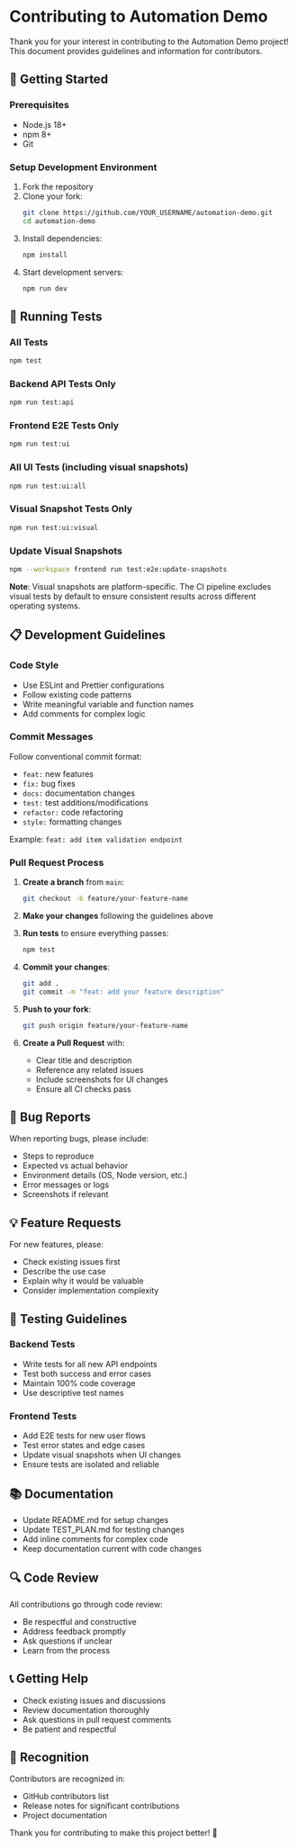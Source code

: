 # Contributing to Automation Demo

Thank you for your interest in contributing to the Automation Demo project! This document provides guidelines and information for contributors.

## 🚀 Getting Started

### Prerequisites
- Node.js 18+ 
- npm 8+
- Git

### Setup Development Environment
1. Fork the repository
2. Clone your fork:
   ```bash
   git clone https://github.com/YOUR_USERNAME/automation-demo.git
   cd automation-demo
   ```
3. Install dependencies:
   ```bash
   npm install
   ```
4. Start development servers:
   ```bash
   npm run dev
   ```

## 🧪 Running Tests

### All Tests
```bash
npm test
```

### Backend API Tests Only
```bash
npm run test:api
```

### Frontend E2E Tests Only
```bash
npm run test:ui
```

### All UI Tests (including visual snapshots)
```bash
npm run test:ui:all
```

### Visual Snapshot Tests Only
```bash
npm run test:ui:visual
```

### Update Visual Snapshots
```bash
npm --workspace frontend run test:e2e:update-snapshots
```

**Note**: Visual snapshots are platform-specific. The CI pipeline excludes visual tests by default to ensure consistent results across different operating systems.

## 📋 Development Guidelines

### Code Style
- Use ESLint and Prettier configurations
- Follow existing code patterns
- Write meaningful variable and function names
- Add comments for complex logic

### Commit Messages
Follow conventional commit format:
- `feat:` new features
- `fix:` bug fixes
- `docs:` documentation changes
- `test:` test additions/modifications
- `refactor:` code refactoring
- `style:` formatting changes

Example: `feat: add item validation endpoint`

### Pull Request Process

1. **Create a branch** from `main`:
   ```bash
   git checkout -b feature/your-feature-name
   ```

2. **Make your changes** following the guidelines above

3. **Run tests** to ensure everything passes:
   ```bash
   npm test
   ```

4. **Commit your changes**:
   ```bash
   git add .
   git commit -m "feat: add your feature description"
   ```

5. **Push to your fork**:
   ```bash
   git push origin feature/your-feature-name
   ```

6. **Create a Pull Request** with:
   - Clear title and description
   - Reference any related issues
   - Include screenshots for UI changes
   - Ensure all CI checks pass

## 🐛 Bug Reports

When reporting bugs, please include:
- Steps to reproduce
- Expected vs actual behavior
- Environment details (OS, Node version, etc.)
- Error messages or logs
- Screenshots if relevant

## 💡 Feature Requests

For new features, please:
- Check existing issues first
- Describe the use case
- Explain why it would be valuable
- Consider implementation complexity

## 🧪 Testing Guidelines

### Backend Tests
- Write tests for all new API endpoints
- Test both success and error cases
- Maintain 100% code coverage
- Use descriptive test names

### Frontend Tests
- Add E2E tests for new user flows
- Test error states and edge cases
- Update visual snapshots when UI changes
- Ensure tests are isolated and reliable

## 📚 Documentation

- Update README.md for setup changes
- Update TEST_PLAN.md for testing changes
- Add inline comments for complex code
- Keep documentation current with code changes

## 🔍 Code Review

All contributions go through code review:
- Be respectful and constructive
- Address feedback promptly
- Ask questions if unclear
- Learn from the process

## 📞 Getting Help

- Check existing issues and discussions
- Review documentation thoroughly
- Ask questions in pull request comments
- Be patient and respectful

## 🙏 Recognition

Contributors are recognized in:
- GitHub contributors list
- Release notes for significant contributions
- Project documentation

Thank you for contributing to make this project better! 🎉
